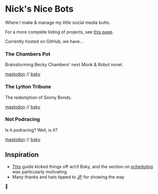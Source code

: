 # Nick's Nice Bots

Where I make & manage my little social media butts.

For a more complete listing of projects, see [this page](https://nicknicknicknick.net/bots.html).

Currently hosted on GitHub, we have...

### The Chambers Pot

Brainstorming Becky Chambers' next Monk & Robot novel.

[mastodon](https://mastodon.social/@the_chambers_pot) // [bsky](https://bsky.app/profile/chambers.nicknicknicknick.net)

### The Lytton Tribune

The redemption of Sonny Bonds.

[mastodon](https://mastodon.social/@TheLyttonTribune) // [bsky](https://bsky.app/profile/lytton.nicknicknicknick.net)

### Not Podracing

Is it podracing? Well, is it?

[mastodon](https://mastodon.social/@NotPodracing) // [bsky](https://bsky.app/profile/podracing.nicknicknicknick.net)

## Inspiration

- [This](https://philna.sh/blog/2023/05/01/build-bots-on-bluesky-with-typescript/) guide kicked things off w/r/t Bsky, and the section on [scheduling](https://philna.sh/blog/2023/05/01/build-bots-on-bluesky-with-typescript/#scheduling-the-workflow) was particularly motivating
- Many thanks and hats tipped to [JP](http://vectorpoem.com/bots/) for showing the way

🍑
